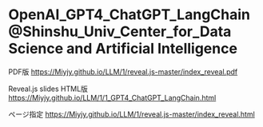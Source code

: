 # OpenAI_GPT4_ChatGPT_LangChain@Shinshu_Univ_Center_for_Data Science and Artificial Intelligence

PDF版 https://Miyjy.github.io/LLM/1/reveal.js-master/index_reveal.pdf

Reveal.js slides HTML版 https://Miyjy.github.io/LLM/1/1_GPT4_ChatGPT_LangChain.html

ページ指定 https://Miyjy.github.io/LLM/1/reveal.js-master/index_reveal.html  
